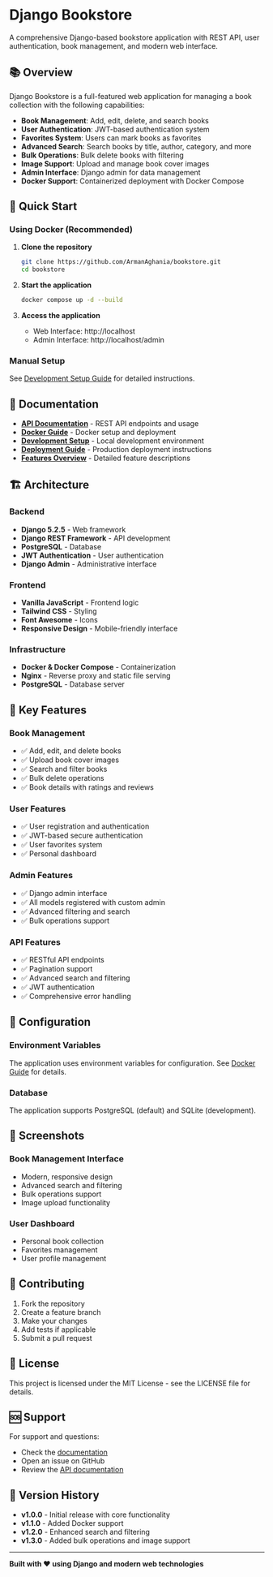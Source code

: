 # Django Bookstore

A comprehensive Django-based bookstore application with REST API, user authentication, book management, and modern web interface.

## 📚 Overview

Django Bookstore is a full-featured web application for managing a book collection with the following capabilities:

- **Book Management**: Add, edit, delete, and search books
- **User Authentication**: JWT-based authentication system
- **Favorites System**: Users can mark books as favorites
- **Advanced Search**: Search books by title, author, category, and more
- **Bulk Operations**: Bulk delete books with filtering
- **Image Support**: Upload and manage book cover images
- **Admin Interface**: Django admin for data management
- **Docker Support**: Containerized deployment with Docker Compose

## 🚀 Quick Start

### Using Docker (Recommended)

1. **Clone the repository**
   ```bash
   git clone https://github.com/ArmanAghania/bookstore.git
   cd bookstore
   ```

2. **Start the application**
   ```bash
   docker compose up -d --build
   ```

3. **Access the application**
   - Web Interface: http://localhost
   - Admin Interface: http://localhost/admin

### Manual Setup

See [Development Setup Guide](docs/development.md) for detailed instructions.

## 📖 Documentation

- **[API Documentation](docs/api.md)** - REST API endpoints and usage
- **[Docker Guide](docs/docker.md)** - Docker setup and deployment
- **[Development Setup](docs/development.md)** - Local development environment
- **[Deployment Guide](docs/deployment.md)** - Production deployment instructions
- **[Features Overview](docs/features.md)** - Detailed feature descriptions

## 🏗️ Architecture

### Backend
- **Django 5.2.5** - Web framework
- **Django REST Framework** - API development
- **PostgreSQL** - Database
- **JWT Authentication** - User authentication
- **Django Admin** - Administrative interface

### Frontend
- **Vanilla JavaScript** - Frontend logic
- **Tailwind CSS** - Styling
- **Font Awesome** - Icons
- **Responsive Design** - Mobile-friendly interface

### Infrastructure
- **Docker & Docker Compose** - Containerization
- **Nginx** - Reverse proxy and static file serving
- **PostgreSQL** - Database server

## 🎯 Key Features

### Book Management
- ✅ Add, edit, and delete books
- ✅ Upload book cover images
- ✅ Search and filter books
- ✅ Bulk delete operations
- ✅ Book details with ratings and reviews

### User Features
- ✅ User registration and authentication
- ✅ JWT-based secure authentication
- ✅ User favorites system
- ✅ Personal dashboard

### Admin Features
- ✅ Django admin interface
- ✅ All models registered with custom admin
- ✅ Advanced filtering and search
- ✅ Bulk operations support

### API Features
- ✅ RESTful API endpoints
- ✅ Pagination support
- ✅ Advanced search and filtering
- ✅ JWT authentication
- ✅ Comprehensive error handling

## 🔧 Configuration

### Environment Variables

The application uses environment variables for configuration. See [Docker Guide](docs/docker.md) for details.

### Database

The application supports PostgreSQL (default) and SQLite (development).

## 📱 Screenshots

### Book Management Interface
- Modern, responsive design
- Advanced search and filtering
- Bulk operations support
- Image upload functionality

### User Dashboard
- Personal book collection
- Favorites management
- User profile management

## 🤝 Contributing

1. Fork the repository
2. Create a feature branch
3. Make your changes
4. Add tests if applicable
5. Submit a pull request

## 📄 License

This project is licensed under the MIT License - see the LICENSE file for details.

## 🆘 Support

For support and questions:
- Check the [documentation](docs/)
- Open an issue on GitHub
- Review the [API documentation](docs/api.md)

## 🔄 Version History

- **v1.0.0** - Initial release with core functionality
- **v1.1.0** - Added Docker support
- **v1.2.0** - Enhanced search and filtering
- **v1.3.0** - Added bulk operations and image support

---

**Built with ❤️ using Django and modern web technologies**

